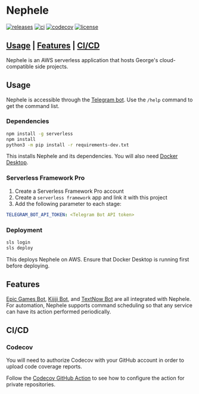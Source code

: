 # Nephele

[![releases](https://img.shields.io/github/v/release/george-lim/nephele)](https://github.com/george-lim/nephele/releases)
[![ci](https://github.com/george-lim/nephele/workflows/CI/badge.svg)](https://github.com/george-lim/nephele/actions)
[![codecov](https://codecov.io/gh/george-lim/nephele/branch/main/graph/badge.svg)](https://codecov.io/gh/george-lim/nephele)
[![license](https://img.shields.io/github/license/george-lim/nephele)](https://github.com/george-lim/nephele/blob/main/LICENSE)

## [Usage](#usage) | [Features](#features) | [CI/CD](#cicd)

Nephele is an AWS serverless application that hosts George's cloud-compatible side projects.

## Usage

Nephele is accessible through the [Telegram bot](https://t.me/NepheleBot).
Use the `/help` command to get the command list.

### Dependencies

```bash
npm install -g serverless
npm install
python3 -m pip install -r requirements-dev.txt
```

This installs Nephele and its dependencies. You will also need [Docker Desktop](https://www.docker.com/products/docker-desktop).

### Serverless Framework Pro

1. Create a Serverless Framework Pro account
2. Create a `serverless framework` app and link it with this project
3. Add the following parameter to each stage:

```yaml
TELEGRAM_BOT_API_TOKEN: <Telegram Bot API token>
```

### Deployment

```bash
sls login
sls deploy
```

This deploys Nephele on AWS. Ensure that Docker Desktop is running first before deploying.

## Features

[Epic Games Bot](https://github.com/george-lim/epic-games-bot-python), [Kijiji Bot](https://github.com/george-lim/kijiji-bot), and [TextNow Bot](https://github.com/george-lim/textnow-bot-python) are all integrated with Nephele. For automation, Nephele supports command scheduling so that any service can have its action performed periodically.

## CI/CD

### Codecov

You will need to authorize Codecov with your GitHub account in order to upload code coverage reports.

Follow the [Codecov GitHub Action](https://github.com/codecov/codecov-action) to see how to configure the action for private repositories.
